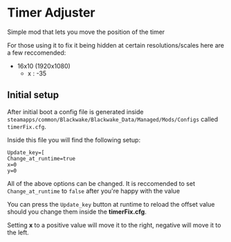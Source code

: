 # Timer Adjuster

Simple mod that lets you move the position of the timer

For those using it to fix it being hidden at certain resolutions/scales here are a few reccomended:

- 16x10 (1920x1080)
	- x : -35

## Initial setup

After initial boot a config file is generated inside `steamapps/common/Blackwake/Blackwake_Data/Managed/Mods/Configs` called `timerFix.cfg`.

Inside this file you will find the following setup:

```text
Update_key=[
Change_at_runtime=true
x=0
y=0
```

All of the above options can be changed. It is reccomended to set `Change_at_runtime` to `false` after you're happy with the value

You can press the `Update_key` button at runtime to reload the offset value should you change them inside the **timerFix.cfg**.

Setting **x** to a positive value will move it to the right, negative will move it to the left.